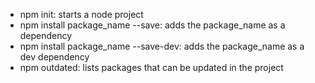 - npm init: starts a node project
- npm install package_name --save: adds the package_name as a dependency
- npm install package_name --save-dev: adds the package_name as a dev dependency
- npm outdated: lists packages that can be updated in the project

